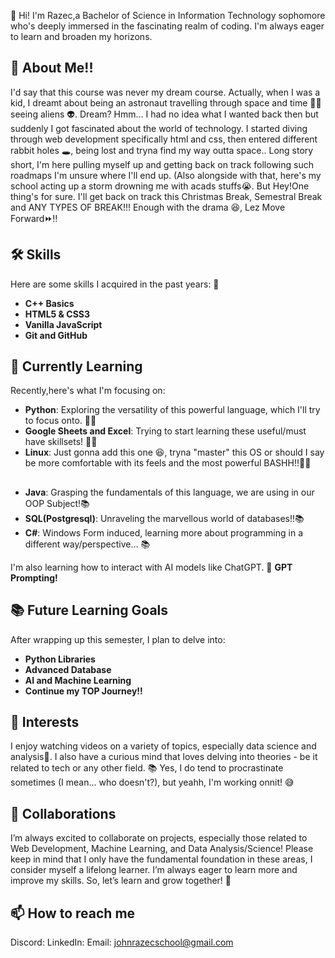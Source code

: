 👋 Hi! I'm Razec,a Bachelor of Science in Information Technology sophomore who's deeply immersed in the fascinating realm of coding. I'm always eager to learn and broaden my horizons.


## 🧒 About Me!!
I'd say that this course was never my dream course. Actually, when I was a kid, I dreamt about being an astronaut travelling through space and time 🌌🚀 seeing aliens 👽. Dream? Hmm... I had no idea what I wanted back then but suddenly I got fascinated about the world of technology. I started diving through web development specifically html and css, then entered different rabbit holes 🕳️, being lost and tryna find my way outta space.. Long story short, I'm here pulling myself up and getting back on track following such roadmaps I'm unsure where I'll end up. (Also alongside with that, here's my school acting up a storm drowning me with acads stuffs😭. But Hey!One thing's for sure. I'll get back on track this Christmas Break, Semestral Break and ANY TYPES OF BREAK!!! Enough with the drama 😆, Lez Move Forward⏩!!


## 🛠 Skills
Here are some skills I acquired in the past years: 🔭
- **C++ Basics**
- **HTML5 & CSS3**
- **Vanilla JavaScript**
- **Git and GitHub**

## 🌱 Currently Learning
Recently,here's what I'm focusing on:

- **Python**: Exploring the versatility of this powerful language, which I'll try to focus onto. 🧑‍💻
- **Google Sheets and Excel**: Trying to start learning these useful/must have skillsets! 🧑‍💻
- **Linux**: Just gonna add this one 😆, tryna "master" this OS or should I say be more comfortable with its feels and the most powerful BASHH!!🧑‍💻
##
- **Java**: Grasping the fundamentals of this language, we are using in our OOP Subject!📚
- **SQL(Postgresql)**: Unraveling the marvellous world of databases!!📚
- **C#**: Windows Form induced, learning more about programming in a different way/perspective... 📚


I'm also learning how to interact with AI models like ChatGPT. 🤖 **GPT Prompting!**

## 📚 Future Learning Goals
After wrapping up this semester, I plan to delve into:

- **Python Libraries**
- **Advanced Database**
- **AI and Machine Learning**
- **Continue my TOP Journey!!**


## 🎯 Interests
I enjoy watching videos on a variety of topics, especially data science and analysis🎥. I also have a curious mind that loves delving into theories - be it related to tech or any other field. 📚
Yes, I do tend to procrastinate sometimes (I mean... who doesn't?), but yeahh, I'm working onnit! 😅

## 👯 Collaborations
I’m always excited to collaborate on projects, especially those related to Web Development, Machine Learning, and Data Analysis/Science!
Please keep in mind that I only have the fundamental foundation in these areas, I consider myself a lifelong learner. I’m always eager to learn more and improve my skills. So, let’s learn and grow together! 🚀

## 📫 How to reach me
Discord:
LinkedIn:
Email: johnrazecschool@gmail.com
